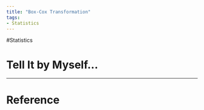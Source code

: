 ```yaml
---
title: "Box-Cox Transformation"
tags:
- Statistics
---
```


#Statistics 

# Tell It by Myself...



---



# Reference 

